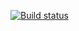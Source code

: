 [![Build status](https://ci.appveyor.com/api/projects/status/f8allja8yg2w85rg?svg=true)](https://ci.appveyor.com/project/Andrey-36/java-task-1-2-gradle-test-api)